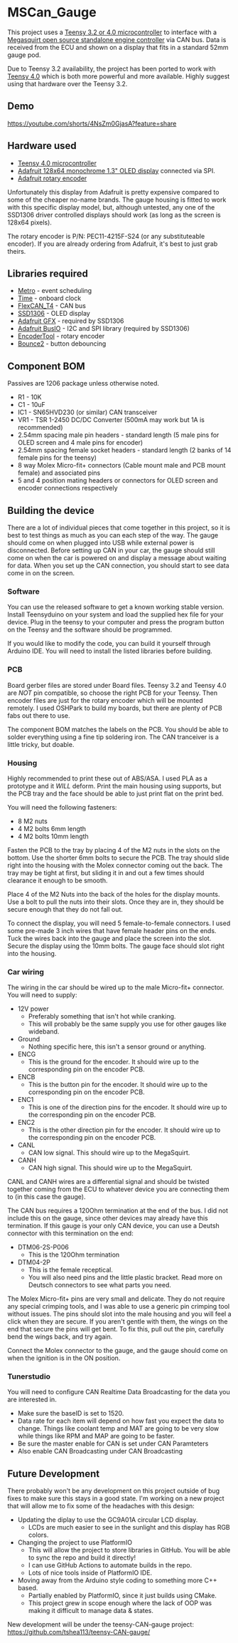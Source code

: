 MSCan_Gauge
===========

This project uses a [Teensy 3.2 or 4.0 microcontroller](https://www.pjrc.com/teensy/index.html) to interface with a [Megasquirt open source standalone
engine controller](http://www.msextra.com/) via CAN bus. Data is received from the ECU and shown on a display that fits in a standard 52mm gauge pod.

Due to Teensy 3.2 availability, the project has been ported to work with [Teensy 4.0](https://www.pjrc.com/store/teensy40.html) which is both more powerful and more available. Highly suggest using that hardware over the Teensy 3.2.

## Demo
https://youtube.com/shorts/4NsZm0GjasA?feature=share

## Hardware used
* [Teensy 4.0 microcontroller](https://www.pjrc.com/store/teensy40.html)
* [Adafruit 128x64 monochrome 1.3" OLED display](http://www.adafruit.com/products/938) connected via SPI.
* [Adafruit rotary encoder](http://www.adafruit.com/products/377)

Unfortunately this display from Adafruit is pretty expensive compared to some of the cheaper no-name brands.
The gauge housing is fitted to work with this specific display model, but, although untested, any one of the SSD1306 driver controlled displays should work (as long as the screen is 128x64 pixels).

The rotary encoder is P/N: PEC11-4215F-S24 (or any substituteable encoder). If you are already ordering from Adafruit, it's best to just grab theirs.

## Libraries required
* [Metro](https://github.com/thomasfredericks/Metro-Arduino-Wiring) - event scheduling
* [Time](https://github.com/PaulStoffregen/Time) - onboard clock
* [FlexCAN_T4](https://github.com/tonton81/FlexCAN_T4) - CAN bus
* [SSD1306](https://github.com/adafruit/Adafruit_SSD1306) - OLED display
* [Adafruit GFX](https://github.com/adafruit/Adafruit-GFX-Library) - required by SSD1306
* [Adafruit BusIO](https://github.com/adafruit/Adafruit_BusIO) - I2C and SPI library (required by SSD1306)
* [EncoderTool](https://github.com/luni64/EncoderTool) - rotary encoder
* [Bounce2](https://github.com/thomasfredericks/Bounce2) - button debouncing

## Component BOM
Passives are 1206 package unless otherwise noted.
* R1 - 10K
* C1 - 10uF
* IC1 - SN65HVD230 (or similar) CAN transceiver
* VR1 - TSR 1-2450 DC/DC Converter (500mA may work but 1A is recommended)
* 2.54mm spacing male pin headers - standard length (5 male pins for OLED screen and 4 male pins for encoder)
* 2.54mm spacing female socket headers - standard length (2 banks of 14 female pins for the teensy)
* 8 way Molex Micro-fit+ connectors (Cable mount male and PCB mount female) and associated pins
* 5 and 4 position mating headers or connectors for OLED screen and encoder connections respectively

## Building the device

There are a lot of individual pieces that come together in this project, so it is best to test things as much as you can each step of the way. The gauge should come on when plugged into USB while external power is disconnected.
Before setting up CAN in your car, the gauge should still come on when the car is powered on and display a message about waiting for data. When you set up the CAN connection, you should start to see data come in on the screen.

### Software
You can use the released software to get a known working stable version. Install Teensyduino on your system and load the supplied hex file for your device. Plug in the teensy to your computer and press the program button on the Teensy and the software should be programmed.

If you would like to modify the code, you can build it yourself through Arduino IDE. You will need to install the listed libraries before building.

### PCB
Board gerber files are stored under Board files. Teensy 3.2 and Teensy 4.0 are *NOT* pin compatible, so choose the right PCB for your Teensy. Then encoder files are just for the rotary encoder which will be mounted remotely. I used OSHPark to build my boards, but there are plenty of PCB fabs out there to use.

The component BOM matches the labels on the PCB. You should be able to solder everything using a fine tip soldering iron. The CAN tranceiver is a little tricky, but doable.

### Housing
Highly recommended to print these out of ABS/ASA. I used PLA as a prototype and it *WILL* deform. Print the main housing using supports, but the PCB tray and the face should be able to just print flat on the print bed.

You will need the following fasteners:
* 8 M2 nuts
* 4 M2 bolts 6mm length
* 4 M2 bolts 10mm length

Fasten the PCB to the tray by placing 4 of the M2 nuts in the slots on the bottom. Use the shorter 6mm bolts to secure the PCB. The tray should slide right into the housing with the Molex connector coming out the back.
The tray may be tight at first, but sliding it in and out a few times should clearance it enough to be smooth.

Place 4 of the M2 Nuts into the back of the holes for the display mounts. Use a bolt to pull the nuts into their slots. Once they are in, they should be secure enough that they do not fall out.

To connect the display, you will need 5 female-to-female connectors. I used some pre-made 3 inch wires that have female header pins on the ends. Tuck the wires back into the gauge and place the screen into the slot.
Secure the display using the 10mm bolts. The gauge face should slot right into the housing.

### Car wiring
The wiring in the car should be wired up to the male Micro-fit+ connector. You will need to supply:
* 12V power
  * Preferably something that isn't hot while cranking.
  * This will probably be the same supply you use for other gauges like wideband.
* Ground
  * Nothing specific here, this isn't a sensor ground or anything.
* ENCG
  * This is the ground for the encoder. It should wire up to the corresponding pin on the encoder PCB.
* ENCB
  * This is the button pin for the encoder. It should wire up to the corresponding pin on the encoder PCB.
* ENC1
  * This is one of the direction pins for the encoder. It should wire up to the corresponding pin on the encoder PCB.
* ENC2
  * This is the other direction pin for the encoder. It should wire up to the corresponding pin on the encoder PCB.
* CANL
  * CAN low signal. This should wire up to the MegaSquirt.
* CANH
  * CAN high signal. This should wire up to the MegaSquirt.

CANL and CANH wires are a differential signal and should be twisted together coming from the ECU to whatever device you are connecting them to (in this case the gauge).

The CAN bus requires a 120Ohm termination at the end of the bus. I did not include this on the gauge, since other devices may already have this termination.
If this gauge is your only CAN device, you can use a Deutsh connector with this termination on the end:
* DTM06-2S-P006
  * This is the 120Ohm termination
* DTM04-2P
  * This is the female receptical.
  * You will also need pins and the little plastic bracket. Read more on Deutsch connectors to see what parts you need.

The Molex Micro-fit+ pins are very small and delicate. They do not require any special crimping tools, and I was able to use a generic pin crimping tool without issues. The pins should slot into the male housing and you will feel a click when they are secure.
If you aren't gentle with them, the wings on the end that secure the pins will get bent. To fix this, pull out the pin, carefully bend the wings back, and try again.

Connect the Molex connector to the gauge, and the gauge should come on when the ignition is in the ON position.

### Tunerstudio
You will need to configure CAN Realtime Data Broadcasting for the data you are interested in.
* Make sure the baseID is set to 1520.
* Data rate for each item will depend on how fast you expect the data to change. Things like coolant temp and MAT are going to be very slow while things like RPM and MAP are going to be faster.
* Be sure the master enable for CAN is set under CAN Paramteters
* Also enable CAN Broadcasting under CAN Broadcasting

## Future Development

There probably won't be any development on this project outside of bug fixes to make sure this stays in a good state.
I'm working on a new project that will allow me to fix some of the headaches with this design:
* Updating the diplay to use the GC9A01A circular LCD display.
  * LCDs are much easier to see in the sunlight and this display has RGB colors.
* Changing the project to use PlatformIO
  * This will allow the project to store libraries in GitHub. You will be able to sync the repo and build it directly!
  * I can use GitHub Actions to automate builds in the repo.
  * Lots of nice tools inside of PlatformIO IDE.
* Moving away from the Arduino style coding to something more C++ based.
  * Partially enabled by PlatformIO, since it just builds using CMake.
  * This project grew in scope enough where the lack of OOP was making it difficult to manage data & states.

New development will be under the teensy-CAN-gauge project: https://github.com/tshea113/teensy-CAN-gauge/
